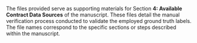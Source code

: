 The files provided serve as supporting materials for Section **4: Available Contract Data Sources** of the manuscript. These files detail the manual verification process conducted to validate the employed ground truth labels. The file names correspond to the specific sections or steps described within the manuscript.
